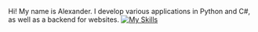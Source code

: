 Hi! My name is Alexander. I develop various applications in Python and C#, as well as a backend for websites.
[![My Skills](https://skillicons.dev/icons?i=blender,cs,cpp,dotnet,html,mysql,py,&perline=4)](https://skillicons.dev)
